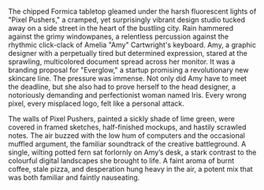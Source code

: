 The chipped Formica tabletop gleamed under the harsh fluorescent lights of "Pixel Pushers," a cramped, yet surprisingly vibrant design studio tucked away on a side street in the heart of the bustling city.  Rain hammered against the grimy windowpanes, a relentless percussion against the rhythmic click-clack of Amelia "Amy" Cartwright's keyboard.  Amy, a graphic designer with a perpetually tired but determined expression, stared at the sprawling, multicolored document spread across her monitor.  It was a branding proposal for "Everglow," a startup promising a revolutionary new skincare line.  The pressure was immense.  Not only did Amy have to meet the deadline, but she also had to prove herself to the head designer, a notoriously demanding and perfectionist woman named Iris.  Every wrong pixel, every misplaced logo, felt like a personal attack.

The walls of Pixel Pushers, painted a sickly shade of lime green, were covered in framed sketches, half-finished mockups, and hastily scrawled notes.  The air buzzed with the low hum of computers and the occasional muffled argument, the familiar soundtrack of the creative battleground.  A single, wilting potted fern sat forlornly on Amy’s desk, a stark contrast to the colourful digital landscapes she brought to life.  A faint aroma of burnt coffee, stale pizza, and desperation hung heavy in the air, a potent mix that was both familiar and faintly nauseating.
